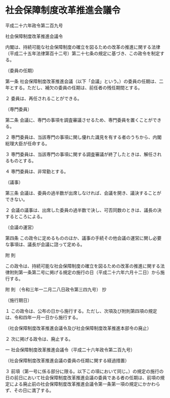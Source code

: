 # 社会保障制度改革推進会議令

平成二十六年政令第二百九号

社会保障制度改革推進会議令

内閣は、持続可能な社会保障制度の確立を図るための改革の推進に関する法律（平成二十五年法律第百十二号）第二十七条の規定に基づき、この政令を制定する。

（委員の任期）

第一条 社会保障制度改革推進会議（以下「会議」という。）の委員の任期は、二年とする。ただし、補欠の委員の任期は、前任者の残任期間とする。

２ 委員は、再任されることができる。

（専門委員）

第二条 会議に、専門の事項を調査審議させるため、専門委員を置くことができる。

２ 専門委員は、当該専門の事項に関し優れた識見を有する者のうちから、内閣総理大臣が任命する。

３ 専門委員は、当該専門の事項に関する調査審議が終了したときは、解任されるものとする。

４ 専門委員は、非常勤とする。

（議事）

第三条 会議は、委員の過半数が出席しなければ、会議を開き、議決することができない。

２ 会議の議事は、出席した委員の過半数で決し、可否同数のときは、議長の決するところによる。

（会議の運営）

第四条 この政令に定めるもののほか、議事の手続その他会議の運営に関し必要な事項は、議長が会議に諮って定める。

附 則

この政令は、持続可能な社会保障制度の確立を図るための改革の推進に関する法律附則第一条第二号に掲げる規定の施行の日（平成二十六年六月十二日）から施行する。

附 則 （令和三年一二月二八日政令第三四九号） 抄

（施行期日）

１ この政令は、公布の日から施行する。ただし、次項及び附則第四項の規定は、令和四年一月一日から施行する。

（社会保障制度改革推進会議令及び社会保障制度改革推進本部令の廃止）

２ 次に掲げる政令は、廃止する。

一 社会保障制度改革推進会議令（平成二十六年政令第二百九号）

（社会保障制度改革推進会議の委員の任期に関する経過措置）

３ 前項（第一号に係る部分に限る。以下この項において同じ。）の規定の施行の日の前日において社会保障制度改革推進会議の委員である者の任期は、前項の規定による廃止前の社会保障制度改革推進会議令第一条第一項の規定にかかわらず、その日に満了する。
